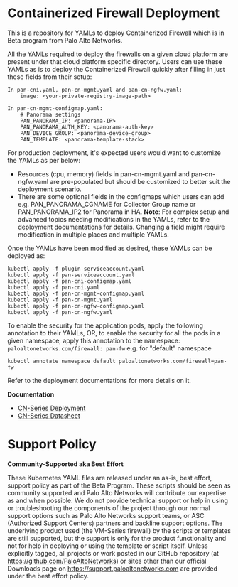 # Containerized Firewall Deployment

This is a repository for YAMLs to deploy Containerized Firewall which is in Beta program from Palo Alto Networks.

All the YAMLs required to deploy the firewalls on a given cloud platform are present under that cloud platform specific directory. Users can use these YAMLs as is to deploy the Containerized Firewall quickly after filling in just these fields from their setup:
  ```
  In pan-cni.yaml, pan-cn-mgmt.yaml and pan-cn-ngfw.yaml:
      image: <your-private-registry-image-path>

  In pan-cn-mgmt-configmap.yaml:
      # Panorama settings
      PAN_PANORAMA_IP: <panorama-IP>
      PAN_PANORAMA_AUTH_KEY: <panorama-auth-key>
      PAN_DEVICE_GROUP: <panorama-device-group>
      PAN_TEMPLATE: <panorama-template-stack>
  ```
For production deployment, it's expected users would want to customize the YAMLs as per below:
  - Resources (cpu, memory) fields in pan-cn-mgmt.yaml and pan-cn-ngfw.yaml are pre-populated but should be customized to better suit the deployment scenario.
  - There are some optional fields in the configmaps which users can add e.g. PAN_PANORAMA_CGNAME for Collector Group name or PAN_PANORAMA_IP2 for Panorama in HA.
  **Note**: For complex setup and advanced topics needing modifications in the YAMLs, refer to the deployment documentations for details. Changing a field might require modification in multiple places and multiple YAMLs.


Once the YAMLs have been modified as desired, these YAMLs can be deployed as:
``` 
kubectl apply -f plugin-serviceaccount.yaml
kubectl apply -f pan-serviceaccount.yaml
kubectl apply -f pan-cni-configmap.yaml
kubectl apply -f pan-cni.yaml
kubectl apply -f pan-cn-mgmt-configmap.yaml
kubectl apply -f pan-cn-mgmt.yaml
kubectl apply -f pan-cn-ngfw-configmap.yaml
kubectl apply -f pan-cn-ngfw.yaml
```

To enable the security for the application pods, apply the following annotation to their YAMLs, OR, to enable the security for all the pods in a given namespace, apply this annotation to the namespace: ```     paloaltonetworks.com/firewall: pan-fw``` e.g. for "default" namespace 
```
kubectl annotate namespace default paloaltonetworks.com/firewall=pan-fw
```
Refer to the deployment documentations for more details on it.

**Documentation**

- [CN-Series Deployment](<https://docs.paloaltonetworks.com/vm-series/9-1/vm-series-deployment>)
- [CN-Series Datasheet](<https://www.paloaltonetworks.com/resources/datasheets/vm-series-specsheet>)

# Support Policy
**Community-Supported aka Best Effort**

These Kubernetes YAML files are released under an as-is, best effort, support policy as part of the Beta Program. These scripts should be seen as community supported and Palo Alto Networks will contribute our expertise as and when possible. We do not provide technical support or help in using or troubleshooting the components of the project through our normal support options such as Palo Alto Networks support teams, or ASC (Authorized Support Centers) partners and backline support options. The underlying product used (the VM-Series firewall) by the scripts or templates are still supported, but the support is only for the product functionality and not for help in deploying or using the template or script itself. Unless explicitly tagged, all projects or work posted in our GitHub repository (at https://github.com/PaloAltoNetworks) or sites other than our official Downloads page on https://support.paloaltonetworks.com are provided under the best effort policy.
